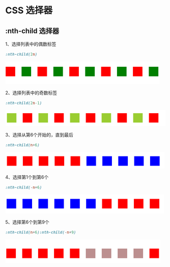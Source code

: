 # CSS 选择器

## :nth-child 选择器

1、选择列表中的偶数标签

```css
:nth-child(2n)
```

![img.png](img/nth-child_img.png)

2、选择列表中的奇数标签

```css
:nth-child(2n-1)
```

![img_1.png](img/nth-child_img_1.png)

3、选择从第6个开始的，直到最后

```css
:nth-child(n+6)
```

![img_2.png](img/nth-child_img_2.png)

4、选择第1个到第6个

```css
:nth-child(-n+6)
```

![img_3.png](img/nth-child_img_3.png)

5、选择第6个到第9个

```css
:nth-child(n+6):nth-child(-n+9)
```

![img_4.png](img/nth-child_img_4.png)
